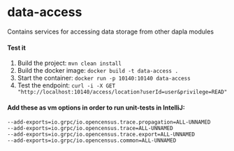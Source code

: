 # data-access
Contains services for accessing data storage from other dapla modules

#### Test it

1) Build the project: `mvn clean install`
2) Build the docker image: `docker build -t data-access .`
3) Start the container: `docker run -p 10140:10140 data-access`
4) Test the endpoint: `curl -i -X GET "http://localhost:10140/access/location?userId=user&privilege=READ"`

#### Add these as vm options in order to run unit-tests in IntelliJ:
```
--add-exports=io.grpc/io.opencensus.trace.propagation=ALL-UNNAMED
--add-exports=io.grpc/io.opencensus.trace=ALL-UNNAMED
--add-exports=io.grpc/io.opencensus.trace.export=ALL-UNNAMED
--add-exports=io.grpc/io.opencensus.common=ALL-UNNAMED
```
